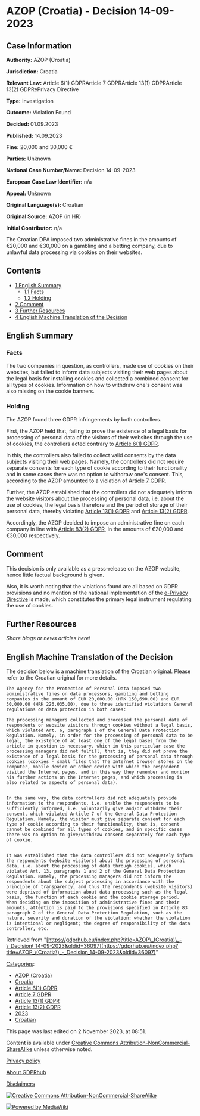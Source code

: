 # AZOP (Croatia) - Decision 14-09-2023

## Case Information

**Authority:** AZOP (Croatia)

**Jurisdiction:** Croatia

**Relevant Law:** Article 6(1) GDPRArticle 7 GDPRArticle 13(1) GDPRArticle 13(2) GDPRePrivacy Directive

**Type:** Investigation

**Outcome:** Violation Found

**Decided:** 01.09.2023

**Published:** 14.09.2023

**Fine:** 20,000 and 30,000 €

**Parties:** Unknown

**National Case Number/Name:** Decision 14-09-2023

**European Case Law Identifier:** n/a

**Appeal:** Unknown

**Original Language(s):** Croatian

**Original Source:** AZOP (in HR)

**Initial Contributor:** n/a

The Croatian DPA imposed two administrative fines in the amounts of €20,000 and €30,000 on a gambling and a betting company, due to unlawful data processing via cookies on their websites.

## Contents

*   [1 English Summary](#English_Summary)
    *   [1.1 Facts](#Facts)
    *   [1.2 Holding](#Holding)
*   [2 Comment](#Comment)
*   [3 Further Resources](#Further_Resources)
*   [4 English Machine Translation of the Decision](#English_Machine_Translation_of_the_Decision)

## English Summary

### Facts

The two companies in question, as controllers, made use of cookies on their websites, but failed to inform data subjects visiting their web pages about the legal basis for installing cookies and collected a combined consent for all types of cookies. Information on how to withdraw one's consent was also missing on the cookie banners.

### Holding

The AZOP found three GDPR infringements by both controllers.

First, the AZOP held that, failing to prove the existence of a legal basis for processing of personal data of the visitors of their websites through the use of cookies, the controllers acted contrary to [Article 6(1) GDPR](/index.php?title=Article_6_GDPR#1 "Article 6 GDPR").

In this, the controllers also failed to collect valid consents by the data subjects visiting their web pages. Namely, the controllers did not require separate consents for each type of cookie according to their functionality and in some cases there was no option to withdraw one's consent. This, according to the AZOP amounted to a violation of [Article 7 GDPR](/index.php?title=Article_7_GDPR "Article 7 GDPR").

Further, the AZOP established that the controllers did not adequately inform the website visitors about the processing of personal data, i.e. about the use of cookies, the legal basis therefore and the period of storage of their personal data, thereby violating [Article 13(1) GDPR](/index.php?title=Article_13_GDPR#1 "Article 13 GDPR") and [Article 13(2) GDPR](/index.php?title=Article_13_GDPR#2 "Article 13 GDPR").

Accordingly, the AZOP decided to impose an administrative fine on each company in line with [Article 83(2) GDPR](/index.php?title=Article_83_GDPR#2 "Article 83 GDPR"), in the amounts of €20,000 and €30,000 respectively.

## Comment

This decision is only available as a press-release on the AZOP website, hence little factual background is given.

Also, it is worth noting that the violations found are all based on GDPR provisions and no mention of the national implementation of the [e-Privacy Directive](https://eur-lex.europa.eu/legal-content/EN/TXT/?uri=celex%3A32009L0136) is made, which constitutes the primary legal instrument regulating the use of cookies.

## Further Resources

_Share blogs or news articles here!_

## English Machine Translation of the Decision

The decision below is a machine translation of the Croatian original. Please refer to the Croatian original for more details.

```
The Agency for the Protection of Personal Data imposed two administrative fines on data processors, gambling and betting companies in the amount of EUR 20,000.00 (HRK 150,690.00) and EUR 30,000.00 (HRK 226,035.00), due to three identified violations General regulations on data protection in both cases:

The processing managers collected and processed the personal data of respondents or website visitors through cookies without a legal basis, which violated Art. 6, paragraph 1 of the General Data Protection Regulation. Namely, in order for the processing of personal data to be legal, the existence of at least one of the legal bases from the article in question is necessary, which in this particular case the processing managers did not fulfill, that is, they did not prove the existence of a legal basis for the processing of personal data through cookies (cookies - small files that The Internet browser stores on the computer, mobile device or other device with which the respondent visited the Internet pages, and in this way they remember and monitor his further actions on the Internet pages, and which processing is also related to aspects of personal data).
 

In the same way, the data controllers did not adequately provide information to the respondents, i.e. enable the respondents to be sufficiently informed, i.e. voluntarily give and/or withdraw their consent, which violated Article 7 of the General Data Protection Regulation. Namely, the visitor must give separate consent for each type of cookie according to their functionality, that is, consent cannot be combined for all types of cookies, and in specific cases there was no option to give/withdraw consent separately for each type of cookie.
 

It was established that the data controllers did not adequately inform the respondents (website visitors) about the processing of personal data, i.e. about the processing of data through cookies, which violated Art. 13, paragraphs 1 and 2 of the General Data Protection Regulation. Namely, the processing managers did not inform the respondents about the subject processing in accordance with the principle of transparency, and thus the respondents (website visitors) were deprived of information about data processing such as the legal basis, the function of each cookie and the cookie storage period.
When deciding on the imposition of administrative fines and their amounts, attention is paid to the provisions specified in Article 83 paragraph 2 of the General Data Protection Regulation, such as the nature, severity and duration of the violation; whether the violation is intentional or negligent; the degree of responsibility of the data controller, etc.

```

Retrieved from "[https://gdprhub.eu/index.php?title=AZOP\_(Croatia)\_-\_Decision\_14-09-2023&oldid=36097](https://gdprhub.eu/index.php?title=AZOP_\(Croatia\)_-_Decision_14-09-2023&oldid=36097)"

[Categories](/index.php?title=Special:Categories "Special:Categories"):

*   [AZOP (Croatia)](/index.php?title=Category:AZOP_\(Croatia\) "Category:AZOP (Croatia)")
*   [Croatia](/index.php?title=Category:Croatia "Category:Croatia")
*   [Article 6(1) GDPR](/index.php?title=Category:Article_6\(1\)_GDPR "Category:Article 6(1) GDPR")
*   [Article 7 GDPR](/index.php?title=Category:Article_7_GDPR "Category:Article 7 GDPR")
*   [Article 13(1) GDPR](/index.php?title=Category:Article_13\(1\)_GDPR "Category:Article 13(1) GDPR")
*   [Article 13(2) GDPR](/index.php?title=Category:Article_13\(2\)_GDPR "Category:Article 13(2) GDPR")
*   [2023](/index.php?title=Category:2023 "Category:2023")
*   [Croatian](/index.php?title=Category:Croatian "Category:Croatian")

This page was last edited on 2 November 2023, at 08:51.

Content is available under [Creative Commons Attribution-NonCommercial-ShareAlike](https://creativecommons.org/licenses/by-nc-sa/4.0/) unless otherwise noted.

[Privacy policy](/index.php?title=GDPRhub:Privacy_policy)

[About GDPRhub](/index.php?title=GDPRhub:About)

[Disclaimers](/index.php?title=GDPRhub:General_disclaimer)

[![Creative Commons Attribution-NonCommercial-ShareAlike](/resources/assets/licenses/cc-by-nc-sa.png)](https://creativecommons.org/licenses/by-nc-sa/4.0/)

[![Powered by MediaWiki](/resources/assets/poweredby_mediawiki_88x31.png)](https://www.mediawiki.org/)